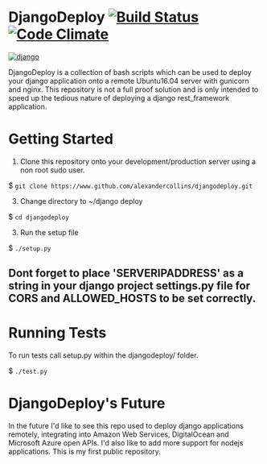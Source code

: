# DjangoDeploy  [![Build Status](https://travis-ci.com/AlexanderCollins/DjangoDeploy.svg?token=npni315gymyQYezKVkZU&branch=master)](https://travis-ci.com/AlexanderCollins/DjangoDeploy)  [![Code Climate](https://codeclimate.com/github/AlexanderCollins/DjangoDeploy/badges/gpa.svg)](https://codeclimate.com/github/AlexanderCollins/DjangoDeploy)
[![django](https://www.djangoproject.com/m/img/badges/djangoproject120x25.gif)](https://www.djangoproject.com/m/img/badges/djangoproject120x25.gif)

DjangoDeploy is a collection of bash scripts which can be used to deploy your django application onto a remote Ubuntu16.04 server with gunicorn and nginx. 
This repository is not a full proof solution and is only intended to speed up the tedious nature of deploying a django rest_framework application.

# Getting Started
1. Clone this repository onto your development/production server using a non root sudo user.

$ ```git clone https://www.github.com/alexandercollins/djangodeploy.git```

3. Change directory to ~/django deploy

$ ```cd djangodeploy```

3. Run the setup file

$ ```./setup.py```


## Dont forget to place 'SERVERIPADDRESS' as a string in your django project settings.py file for CORS and ALLOWED_HOSTS to be set correctly.


# Running Tests
To run tests call setup.py within the djangodeploy/ folder.

$ ```./test.py```

# DjangoDeploy's Future
In the future I'd like to see this repo used to deploy django applications remotely, integrating into Amazon Web Services, DigitalOcean and Microsoft Azure open APIs.
I'd also like to add more support for nodejs applications. This is my first public repository.

